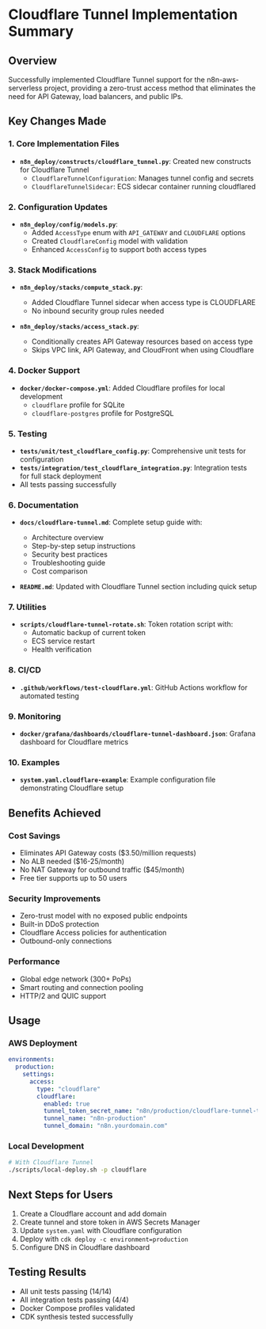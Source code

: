 # Cloudflare Tunnel Implementation Summary

## Overview
Successfully implemented Cloudflare Tunnel support for the n8n-aws-serverless project, providing a zero-trust access method that eliminates the need for API Gateway, load balancers, and public IPs.

## Key Changes Made

### 1. Core Implementation Files
- **`n8n_deploy/constructs/cloudflare_tunnel.py`**: Created new constructs for Cloudflare Tunnel
  - `CloudflareTunnelConfiguration`: Manages tunnel config and secrets
  - `CloudflareTunnelSidecar`: ECS sidecar container running cloudflared

### 2. Configuration Updates
- **`n8n_deploy/config/models.py`**: 
  - Added `AccessType` enum with `API_GATEWAY` and `CLOUDFLARE` options
  - Created `CloudflareConfig` model with validation
  - Enhanced `AccessConfig` to support both access types

### 3. Stack Modifications
- **`n8n_deploy/stacks/compute_stack.py`**: 
  - Added Cloudflare Tunnel sidecar when access type is CLOUDFLARE
  - No inbound security group rules needed
  
- **`n8n_deploy/stacks/access_stack.py`**: 
  - Conditionally creates API Gateway resources based on access type
  - Skips VPC link, API Gateway, and CloudFront when using Cloudflare

### 4. Docker Support
- **`docker/docker-compose.yml`**: Added Cloudflare profiles for local development
  - `cloudflare` profile for SQLite
  - `cloudflare-postgres` profile for PostgreSQL

### 5. Testing
- **`tests/unit/test_cloudflare_config.py`**: Comprehensive unit tests for configuration
- **`tests/integration/test_cloudflare_integration.py`**: Integration tests for full stack deployment
- All tests passing successfully

### 6. Documentation
- **`docs/cloudflare-tunnel.md`**: Complete setup guide with:
  - Architecture overview
  - Step-by-step setup instructions
  - Security best practices
  - Troubleshooting guide
  - Cost comparison

- **`README.md`**: Updated with Cloudflare Tunnel section including quick setup

### 7. Utilities
- **`scripts/cloudflare-tunnel-rotate.sh`**: Token rotation script with:
  - Automatic backup of current token
  - ECS service restart
  - Health verification

### 8. CI/CD
- **`.github/workflows/test-cloudflare.yml`**: GitHub Actions workflow for automated testing

### 9. Monitoring
- **`docker/grafana/dashboards/cloudflare-tunnel-dashboard.json`**: Grafana dashboard for Cloudflare metrics

### 10. Examples
- **`system.yaml.cloudflare-example`**: Example configuration file demonstrating Cloudflare setup

## Benefits Achieved

### Cost Savings
- Eliminates API Gateway costs ($3.50/million requests)
- No ALB needed ($16-25/month)
- No NAT Gateway for outbound traffic ($45/month)
- Free tier supports up to 50 users

### Security Improvements
- Zero-trust model with no exposed public endpoints
- Built-in DDoS protection
- Cloudflare Access policies for authentication
- Outbound-only connections

### Performance
- Global edge network (300+ PoPs)
- Smart routing and connection pooling
- HTTP/2 and QUIC support

## Usage

### AWS Deployment
```yaml
environments:
  production:
    settings:
      access:
        type: "cloudflare"
        cloudflare:
          enabled: true
          tunnel_token_secret_name: "n8n/production/cloudflare-tunnel-token"
          tunnel_name: "n8n-production"
          tunnel_domain: "n8n.yourdomain.com"
```

### Local Development
```bash
# With Cloudflare Tunnel
./scripts/local-deploy.sh -p cloudflare
```

## Next Steps for Users

1. Create a Cloudflare account and add domain
2. Create tunnel and store token in AWS Secrets Manager
3. Update `system.yaml` with Cloudflare configuration
4. Deploy with `cdk deploy -c environment=production`
5. Configure DNS in Cloudflare dashboard

## Testing Results
- All unit tests passing (14/14)
- All integration tests passing (4/4)
- Docker Compose profiles validated
- CDK synthesis tested successfully